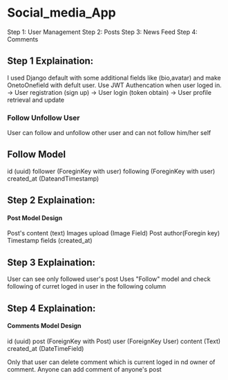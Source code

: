 <h1>Social_media_App</h1>
Step 1: User Management
Step 2: Posts
Step 3: News Feed
Step 4: Comments

<h2>Step 1 Explaination:</h2>
I used Django default with some additional fields like (bio,avatar) and make OnetoOnefield with defult user.
Use JWT Authencation when user loged in.
-> User registration (sign up)
-> User login (token obtain)
-> User profile retrieval and update
<h3>Follow Unfollow User</h3>
User can follow and unfollow other user and can not follow him/her self
<h2>Follow Model</h2>
id (uuid)
follower (ForeginKey with user)
following (ForeginKey with user)
created_at (DateandTimestamp)

<h2>Step 2 Explaination:</h2>
<h4>Post Model Design</h4>
Post's content (text)
Images upload (Image Field)
Post author(Foregin  key)
Timestamp fields (created_at)

<h2>Step 3 Explaination:</h2>
User can see only followed user's post
Uses "Follow" model and check following of curret loged in user in the following column

<h2>Step 4 Explaination:</h2>
<h4>Comments Model Design</h4>
id (uuid)
post (ForeignKey with Post)
user (ForeignKey User)
content (Text)
created_at (DateTimeField)

Only that user can delete comment which is current loged in nd owner of comment.
Anyone can add comment of anyone's post